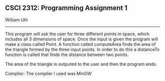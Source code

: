 ## CSCI 2312: Programming Assignment 1

William Uhl

* * *

This program will ask the user for three different points in space, which includes all 3 dimensions of space.
Once the input is given the program will make a class called Point.
A function called computeArea finds the area of the triangle formed by the three input points.
In order to do this a distanceTo function is called that finds the distance between two points.

The area of the triangle is outputed to the user and then the program ends.  

Complier:
The complier I used was MinGW
